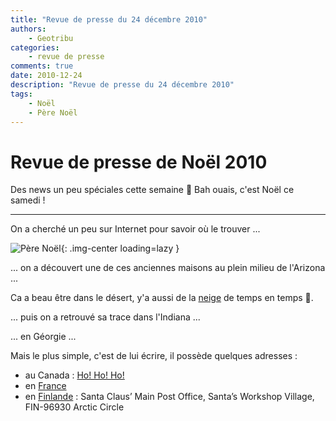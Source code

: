 ```yaml
---
title: "Revue de presse du 24 décembre 2010"
authors:
    - Geotribu
categories:
    - revue de presse
comments: true
date: 2010-12-24
description: "Revue de presse du 24 décembre 2010"
tags:
    - Noël
    - Père Noël
---
```


# Revue de presse de Noël 2010

Des news un peu spéciales cette semaine :slightly_smiling_face: Bah ouais, c'est Noël ce samedi !

----

On a cherché un peu sur Internet pour savoir où le trouver ...

![Père Noël](http://thumbs.dreamstime.com/thumblarge_221/1198609304EyfSw3.jpg "Père Noël"){: .img-center loading=lazy }

... on a découvert une de ces anciennes maisons au plein milieu de l'Arizona ...

Ca a beau être dans le désert, y'a aussi de la [neige](http://goo.gl/maps/7tj8) de temps en temps :slightly_smiling_face:.

... puis on a retrouvé sa trace dans l'Indiana ...

... en Géorgie ...

Mais le plus simple, c'est de lui écrire, il possède quelques adresses :

- au Canada : [Ho! Ho! Ho!](https://fr.wikipedia.org/wiki/Codes_postaux_canadiens#Le_p.C3.A8re_No.C3.ABl)
- en [France](https://fr.wikipedia.org/wiki/Lettre_au_P%C3%A8re_No%C3%ABl#En_France)
- en [Finlande](https://en.wikipedia.org/wiki/Santa_Claus_Village) : Santa Claus’ Main Post Office, Santa’s Workshop Village, FIN-96930 Arctic Circle
